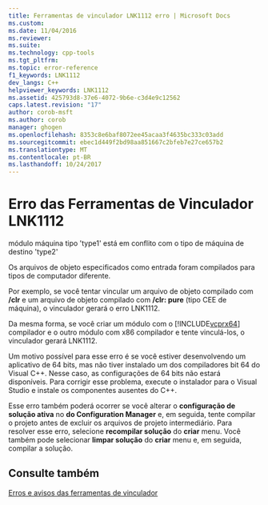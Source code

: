 ```yaml
---
title: Ferramentas de vinculador LNK1112 erro | Microsoft Docs
ms.custom: 
ms.date: 11/04/2016
ms.reviewer: 
ms.suite: 
ms.technology: cpp-tools
ms.tgt_pltfrm: 
ms.topic: error-reference
f1_keywords: LNK1112
dev_langs: C++
helpviewer_keywords: LNK1112
ms.assetid: 425793d8-37e6-4072-9b6e-c3d4e9c12562
caps.latest.revision: "17"
author: corob-msft
ms.author: corob
manager: ghogen
ms.openlocfilehash: 8353c8e6baf8072ee45acaa3f4635bc333c03add
ms.sourcegitcommit: ebec1d449f2bd98aa851667c2bfeb7e27ce657b2
ms.translationtype: MT
ms.contentlocale: pt-BR
ms.lasthandoff: 10/24/2017
---
```

# <a name="linker-tools-error-lnk1112"></a>Erro das Ferramentas de Vinculador LNK1112
módulo máquina tipo 'type1' está em conflito com o tipo de máquina de destino 'type2'  
  
 Os arquivos de objeto especificados como entrada foram compilados para tipos de computador diferente.  
  
 Por exemplo, se você tentar vincular um arquivo de objeto compilado com **/clr** e um arquivo de objeto compilado com **/clr: pure** (tipo CEE de máquina), o vinculador gerará o erro LNK1112.  
  
 Da mesma forma, se você criar um módulo com o [!INCLUDE[vcprx64](../../assembler/inline/includes/vcprx64_md.md)] compilador e o outro módulo com x86 compilador e tente vinculá-los, o vinculador gerará LNK1112.  
  
 Um motivo possível para esse erro é se você estiver desenvolvendo um aplicativo de 64 bits, mas não tiver instalado um dos compiladores bit 64 do Visual C++. Nesse caso, as configurações de 64 bits não estará disponíveis. Para corrigir esse problema, execute o instalador para o Visual Studio e instale os componentes ausentes do C++.  
  
 Esse erro também poderá ocorrer se você alterar o **configuração de solução ativa** no **do Configuration Manager** e, em seguida, tente compilar o projeto antes de excluir os arquivos de projeto intermediário. Para resolver esse erro, selecione **recompilar solução** do **criar** menu. Você também pode selecionar **limpar solução** do **criar** menu e, em seguida, compilar a solução.  
  
## <a name="see-also"></a>Consulte também  
 [Erros e avisos das ferramentas de vinculador](../../error-messages/tool-errors/linker-tools-errors-and-warnings.md)
